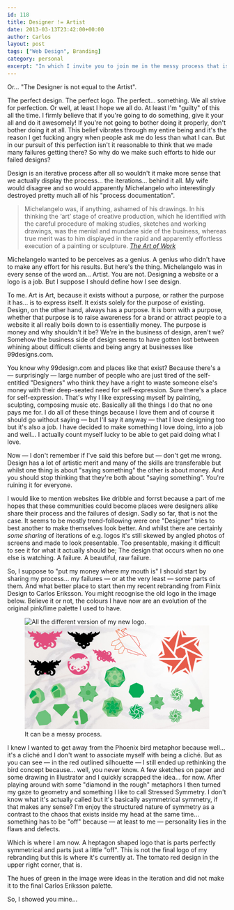 ```yaml
---
id: 118
title: Designer != Artist
date: 2013-03-13T23:42:00+00:00
author: Carlos
layout: post
tags: ["Web Design", Branding]
category: personal
excerpt: "In which I invite you to join me in the messy process that is the redesign of my personal brand."
---
```

Or… "The Designer is not equal to the Artist".

The perfect design. The perfect logo. The perfect… something. We all strive for perfection. Or well, at least I hope we all do. At least I'm "guilty" of this all the time. I firmly believe that if you're going to do something, give it your all and do it awesomely! If you're not going to bother doing it properly, don't bother doing it at all. This belief vibrates through my entire being and it's the reason I get fucking angry when people ask me do less than what I can. But in our pursuit of this perfection isn't it reasonable to think that we made many failures getting there? So why do we make such efforts to hide our failed designs?

Design is an iterative process after all so wouldn't it make more sense that we actually display the process… the iterations… behind it all. My wife would disagree and so would apparently Michelangelo who interestingly destroyed pretty much all of his "process documentation".

> Michelangelo was, if anything, ashamed of his drawings. In his thinking the ‘art’ stage of creative production, which he identified with the careful procedure of making studies, sketches and working drawings, was the menial and mundane side of the business, whereas true merit was to him displayed in the rapid and apparently effortless execution of a painting or sculpture. <cite>[The Art of Work](http://www.amazon.com/Art-Work-Epitaph-Skill/dp/0745301681/ref=sr_1_1?ie=UTF8&s=books&qid=1226922413&sr=8-1)</cite>

Michelangelo wanted to be perceives as a genius. A genius who didn't have to make any effort for his results. But here's the thing. Michelangelo was in every sense of the word an… Artist. You are not. Designing a website or a logo is a job. But I suppose I should define how I see design.

To me. Art is Art, because it exists without a purpose, or rather the purpose it has… is to express itself. It exists solely for the purpose of existing. Design, on the other hand, always has a purpose. It is born with a purpose, whether that purpose is to raise awareness for a brand or attract people to a website it all really boils down to is essentially money. The purpose is money and why shouldn't it be? We're in the business of design, aren't we? Somehow the business side of design seems to have gotten lost between whining about difficult clients and being angry at businesses like 99designs.com.

You know why 99design.com and places like that exist? Because there's a — surprisingly — large number of people who are just tired of the self-entitled "Designers" who think they have a right to waste someone else's money with their deep-seated need for self-expression. Sure there's a place for self-expression. That's why I like expressing myself by painting, sculpting, composing music etc. Basically all the things I do that no one pays me for. I do all of these things because I love them and of course it should go without saying — but I'll say it anyway — that I love designing too but it's also a job. I have decided to make something I love doing, into a job and well… I actually count myself lucky to be able to get paid doing what I love.

Now — I don't remember if I've said this before but — don't get me wrong. Design has a lot of artistic merit and many of the skills are transferable but whilst one thing is about "saying something" the other is about money. And you should stop thinking that they're both about "saying something". You're ruining it for everyone.

I would like to mention websites like dribble and forrst because a part of me hopes that these communities could become places were designers alike share their process and the failures of design. Sadly so far, that is not the case. It seems to be mostly trend-following were one "Designer" tries to best another to make themselves look better. And whilst there are certainly _some sharing_ of iterations of e.g. logos it's still skewed by angled photos of screens and made to look presentable. Too presentable, making it difficult to see it for what it actually should be; The design that occurs when no one else is watching. A failure. A beautiful, raw failure.

So, I suppose to "put my money where my mouth is" I should start by sharing my process… my failures — or at the very least — some parts of them. And what better place to start then my recent rebranding from Fiinix Design to Carlos Eriksson. You might recognise the old logo in the image below. Believe it or not, the colours I have now are an evolution of the original pink/lime palette I used to have.

<figure>
    <img class="js-lazy-load" data-original="/assets/posts/2013/03/fugly.jpg" alt="All the different version of my new logo.">
  <noscript>
    <img src="/assets/posts/2013/03/fugly.jpg" alt="All the different version of my new logo.">
  </noscript>
  <figcaption>It can be a messy process.</figcaption>
</figure>

I knew I wanted to get away from the Phoenix bird metaphor because well… it's a cliché and I don't want to associate myself with being a cliché. But as you can see — in the red outlined silhouette — I still ended up rethinking the bird concept because… well, you never know. A few sketches on paper and some drawing in Illustrator and I quickly scrapped the idea… for now. After playing around with some "diamond in the rough" metaphors I then turned my gaze to geometry and something I like to call Stressed Symmetry. I don't know what it's actually called but it's basically asymmetrical symmetry, if that makes any sense? I'm enjoy the structured nature of symmetry as a contrast to the chaos that exists inside my head at the same time… something has to be "off" because — at least to me — personality lies in the flaws and defects.

Which is where I am now. A heptagon shaped logo that is parts perfectly symmetrical and parts just a little "off". This is not the final logo of my rebranding but this is where it's currently at. The tomato red design in the upper right corner, that is.

The hues of green in the image were ideas in the iteration and did not make it to the final Carlos Eriksson palette.

So, I showed you mine…